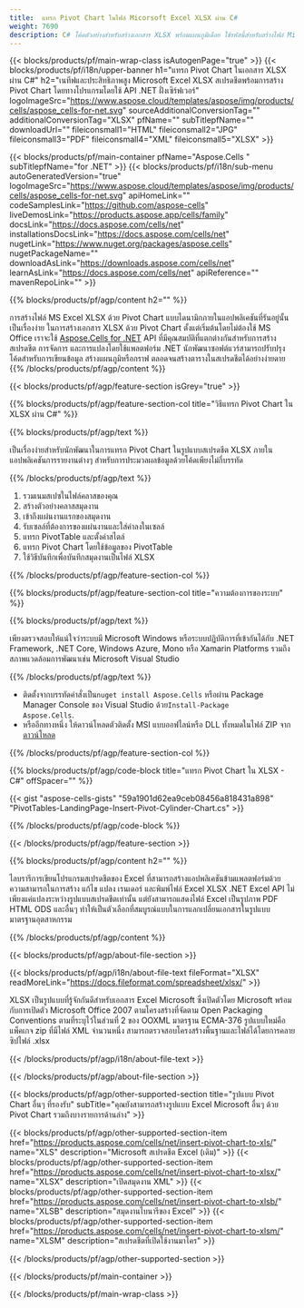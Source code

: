 ```yaml
---
title:  แทรก Pivot Chart ในไฟล์ Micorsoft Excel XLSX ผ่าน C#
weight: 7690
description: C# โค้ดตัวอย่างสำหรับสร้างเอกสาร XLSX พร้อมแผนภูมิเดือย ใช้รหัสนี้สำหรับสร้างไฟล์ Micorsoft Excel XLSX ด้วย Pivot Chart ภายใน VB.NET, Asp.NET หรือแอปพลิเคชันที่ใช้ .NET ใดๆ
---
```

{{< blocks/products/pf/main-wrap-class isAutogenPage="true" >}}
{{< blocks/products/pf/i18n/upper-banner h1="แทรก Pivot Chart ในเอกสาร XLSX ผ่าน C#" h2="เนทีฟและประสิทธิภาพสูง Microsoft Excel XLSX สเปรดชีตพร้อมการสร้าง Pivot Chart โดยทางโปรแกรมโดยใช้ API .NET ฝั่งเซิร์ฟเวอร์" logoImageSrc="https://www.aspose.cloud/templates/aspose/img/products/cells/aspose_cells-for-net.svg" sourceAdditionalConversionTag="" additionalConversionTag="XLSX" pfName="" subTitlepfName="" downloadUrl="" fileiconsmall1="HTML" fileiconsmall2="JPG" fileiconsmall3="PDF" fileiconsmall4="XML" fileiconsmall5="XLSX" >}}

{{< blocks/products/pf/main-container pfName="Aspose.Cells " subTitlepfName="for .NET" >}}
{{< blocks/products/pf/i18n/sub-menu autoGeneratedVersion="true" logoImageSrc="https://www.aspose.cloud/templates/aspose/img/products/cells/aspose_cells-for-net.svg" apiHomeLink="" codeSamplesLink="https://github.com/aspose-cells" liveDemosLink="https://products.aspose.app/cells/family" docsLink="https://docs.aspose.com/cells/net" installationsDocsLink="https://docs.aspose.com/cells/net" nugetLink="https://www.nuget.org/packages/aspose.cells" nugetPackageName="" downloadAsLink="https://downloads.aspose.com/cells/net" learnAsLink="https://docs.aspose.com/cells/net" apiReference="" mavenRepoLink="" >}}

{{% blocks/products/pf/agp/content h2="" %}}

 การสร้างไฟล์ MS Excel XLSX ด้วย Pivot Chart แบบไดนามิกภายในแอปพลิเคชันที่รันอยู่นั้นเป็นเรื่องง่าย ในการสร้างเอกสาร XLSX ด้วย Pivot Chart ตั้งแต่เริ่มต้นโดยไม่ต้องใช้ MS Office เราจะใช้
 [Aspose.Cells for .NET](https://products.aspose.com/cells/net) 
 API ที่มีคุณสมบัติที่แตกต่างกันสำหรับการสร้างสเปรดชีต การจัดการ และการแปลงโดยใช้แพลตฟอร์ม .NET นักพัฒนาซอฟต์แวร์สามารถปรับปรุงโค้ดสำหรับการเขียนข้อมูล สร้างแผนภูมิหรือกราฟ ตลอดจนสร้างตารางในสเปรดชีตได้อย่างง่ายดาย
{{% /blocks/products/pf/agp/content %}}

{{< blocks/products/pf/agp/feature-section isGrey="true" >}}

{{% blocks/products/pf/agp/feature-section-col title="วิธีแทรก Pivot Chart ใน XLSX ผ่าน C#" %}}

{{% blocks/products/pf/agp/text %}}

เป็นเรื่องง่ายสำหรับนักพัฒนาในการแทรก Pivot Chart ในรูปแบบสเปรดชีต XLSX ภายในแอปพลิเคชันการรายงานต่างๆ สำหรับการประมวลผลข้อมูลด้วยโค้ดเพียงไม่กี่บรรทัด

{{% /blocks/products/pf/agp/text %}}

1.  รวมเนมสเปซในไฟล์คลาสของคุณ
1.  สร้างตัวอย่างคลาสสมุดงาน
1.  เข้าถึงแผ่นงานแรกของสมุดงาน
1.  รับเซลล์ที่ต้องการของแผ่นงานและใส่ค่าลงในเซลล์
1.  แทรก PivotTable และตั้งค่าสไตล์
1.  แทรก Pivot Chart โดยใช้ข้อมูลของ PivotTable
1.  ใช้วิธีบันทึกเพื่อบันทึกสมุดงานเป็นไฟล์ XLSX

{{% /blocks/products/pf/agp/feature-section-col %}}

{{% blocks/products/pf/agp/feature-section-col title="ความต้องการของระบบ" %}}

{{% blocks/products/pf/agp/text %}}

 เพียงตรวจสอบให้แน่ใจว่าระบบมี Microsoft Windows หรือระบบปฏิบัติการที่เข้ากันได้กับ .NET Framework, .NET Core, Windows Azure, Mono หรือ Xamarin Platforms รวมถึงสภาพแวดล้อมการพัฒนาเช่น Microsoft Visual Studio

{{% /blocks/products/pf/agp/text %}}

-  ติดตั้งจากบรรทัดคำสั่งเป็น<code>nuget install Aspose.Cells</code> หรือผ่าน Package Manager Console ของ Visual Studio ด้วย<code>Install-Package Aspose.Cells</code>.
-  หรืออีกทางหนึ่ง ให้ดาวน์โหลดตัวติดตั้ง MSI แบบออฟไลน์หรือ DLL ทั้งหมดในไฟล์ ZIP จาก<a href="https://downloads.aspose.com/cells/net">ดาวน์โหลด</a>

{{% /blocks/products/pf/agp/feature-section-col %}}

{{% blocks/products/pf/agp/code-block title="แทรก Pivot Chart ใน XLSX - C#" offSpacer="" %}}

{{< gist "aspose-cells-gists" "59a1901d62ea9ceb08456a818431a898" "PivotTables-LandingPage-Insert-Pivot-Cylinder-Chart.cs" >}}

{{% /blocks/products/pf/agp/code-block %}}

{{< /blocks/products/pf/agp/feature-section >}}

<!-- aboutfile Starts -->     
{{% blocks/products/pf/agp/content h2="" %}}

ไลบรารีการเขียนโปรแกรมสเปรดชีตของ Excel ที่สามารถสร้างแอปพลิเคชันข้ามแพลตฟอร์มด้วยความสามารถในการสร้าง แก้ไข แปลง เรนเดอร์ และพิมพ์ไฟล์ Excel XLSX .NET Excel API ไม่เพียงแค่แปลงระหว่างรูปแบบสเปรดชีตเท่านั้น แต่ยังสามารถแสดงไฟล์ Excel เป็นรูปภาพ PDF HTML ODS และอื่นๆ ทำให้เป็นตัวเลือกที่สมบูรณ์แบบในการแลกเปลี่ยนเอกสารในรูปแบบมาตรฐานอุตสาหกรรม



{{% /blocks/products/pf/agp/content %}}

{{< blocks/products/pf/agp/about-file-section >}}

{{< blocks/products/pf/agp/i18n/about-file-text fileFormat="XLSX" readMoreLink="https://docs.fileformat.com/spreadsheet/xlsx/" >}}

XLSX เป็นรูปแบบที่รู้จักกันดีสำหรับเอกสาร Excel Microsoft ซึ่งเปิดตัวโดย Microsoft พร้อมกับการเปิดตัว Microsoft Office 2007 ตามโครงสร้างที่จัดตาม Open Packaging Conventions ตามที่ระบุไว้ในส่วนที่ 2 ของ OOXML มาตรฐาน ECMA-376 รูปแบบใหม่คือ แพ็คเกจ zip ที่มีไฟล์ XML จำนวนหนึ่ง สามารถตรวจสอบโครงสร้างพื้นฐานและไฟล์ได้โดยการคลายซิปไฟล์ .xlsx

{{< /blocks/products/pf/agp/i18n/about-file-text >}}

{{< /blocks/products/pf/agp/about-file-section >}}
<!-- aboutfile Ends -->

{{< blocks/products/pf/agp/other-supported-section title="รูปแบบ Pivot Chart อื่นๆ ที่รองรับ" subTitle="คุณยังสามารถสร้างรูปแบบ Excel Microsoft อื่นๆ ด้วย Pivot Chart รวมถึงบางรายการด้านล่าง" >}}

{{< blocks/products/pf/agp/other-supported-section-item href="https://products.aspose.com/cells/net/insert-pivot-chart-to-xls/" name="XLS" description="Microsoft สเปรดชีต Excel (เดิม)" >}}
{{< blocks/products/pf/agp/other-supported-section-item href="https://products.aspose.com/cells/net/insert-pivot-chart-to-xlsx/" name="XLSX" description="เปิดสมุดงาน XML" >}}
{{< blocks/products/pf/agp/other-supported-section-item href="https://products.aspose.com/cells/net/insert-pivot-chart-to-xlsb/" name="XLSB" description="สมุดงานไบนารีของ Excel" >}}
{{< blocks/products/pf/agp/other-supported-section-item href="https://products.aspose.com/cells/net/insert-pivot-chart-to-xlsm/" name="XLSM" description="สเปรดชีตที่เปิดใช้งานมาโคร" >}}

{{< /blocks/products/pf/agp/other-supported-section >}}

{{< /blocks/products/pf/main-container >}}
    
{{< /blocks/products/pf/main-wrap-class >}}
